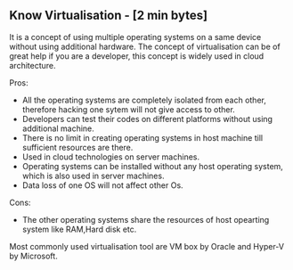 ## Know Virtualisation - [2 min bytes]

It is a concept of using multiple operating systems on a same device without using additional hardware. 
The concept of virtualisation can be of great help if you are a developer, this concept is widely used in cloud architecture.

Pros:
- All the operating systems are completely isolated from each other, therefore hacking one 
  sytem will not give access to other.
- Developers can test their codes on different platforms without using additional machine.
- There is no limit in creating operating systems in host machine till sufficient resources 
   are there.
- Used in cloud technologies on server machines.
- Operating systems can be installed without any host operating system, which is also 
  used in server machines.
- Data loss of one OS will not affect other Os.


Cons:

- The other operating systems share the resources of host opearting system like 
   RAM,Hard disk etc.


 Most commonly used virtualisation tool are VM box by Oracle and Hyper-V by Microsoft.
